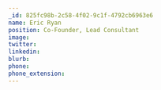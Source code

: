 ```yaml
---
_id: 825fc98b-2c58-4f02-9c1f-4792cb6963e6
name: Eric Ryan
position: Co-Founder, Lead Consultant
image:
twitter:
linkedin:
blurb:
phone:
phone_extension:
---
```

